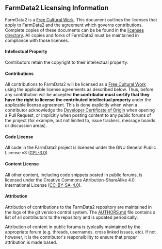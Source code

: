 ## FarmData2 Licensing Information ##

FarmData2 is a [Free Cultural Work].  This document outlines the licenses that apply to FarmData2 and the agreement which governs contributions.  Complete copies of these documents can be be found in the [licenses directory]. All copies and forks of FarmData2 must be maintained in compliance with those licenses.

[Free Cultural Work]: https://freedomdefined.org/Definition
[licenses directory]: licenses

#### Intellectual Property ####

Contributors retain the copyright to their intellectual property.

#### Contributions ####

All contributions to FarmData2 will be licensed as a [Free Cultural Work] using the applicable license agreements as described below. Thus, before any contribution will be accepted __the contributor must certify that they have the right to license the contributed intellectual property__ under the applicable license agreement. This is done explicitly when when a contributor acknowledge the [Developer Certificate of Origin] when opening a Pull Request, or implicitly when posting content to any public forums of the project (for example, but not limited to, issue trackers, message boards or discussion areas).

[Developer Certificate of Origin]: https://developercertificate.org/

#### Code License ####

All code in the FarmData2 project is licensed under the GNU General Public License v3 ([GPL-3.0]).

[GPL-3.0]: https://www.gnu.org/licenses/gpl-3.0.md

#### Content License ####

All other content, including code snippets posted in public forums, is licensed under the Creative Commons Attribution-ShareAlike 4.0 International License ([CC-BY-SA-4.0]).

[CC-BY-SA-4.0]: https://creativecommons.org/licenses/by-sa/4.0/

#### Attribution ####

Attribution of contributions to the FarmData2 repository are maintained in the logs of the git version control system.  The [AUTHORS.md](AUTHORS.md) file contains a list of all contributors to the repository and is updated periodically.

Attribution of content in public forums is typically maintained by the appropriate forum (e.g. threads, usernames, cross linked issues, etc). If not however, it is the contributor's responsibility to ensure that proper attribution is made based.
